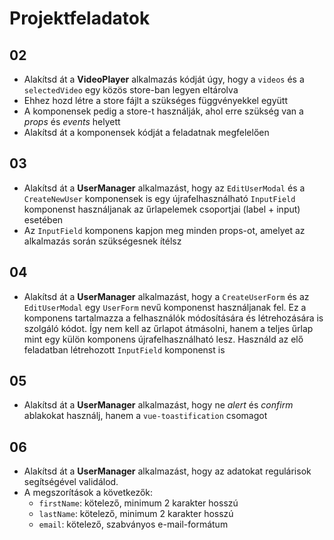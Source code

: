 # Projektfeladatok

## 02

- Alakítsd át a **VideoPlayer** alkalmazás kódját úgy, hogy a `videos` és a `selectedVideo` egy közös store-ban legyen
  eltárolva
- Ehhez hozd létre a store fájlt a szükséges függvényekkel együtt
- A komponensek pedig a store-t használják, ahol erre szükség van a _props_ és _events_ helyett
- Alakítsd át a komponensek kódját a feladatnak megfelelően

## 03

- Alakítsd át a **UserManager** alkalmazást, hogy az `EditUserModal` és a `CreateNewUser` komponensek is egy
  újrafelhasználható `InputField` komponenst használjanak az űrlapelemek csoportjai (label + input) esetében
- Az `InputField` komponens kapjon meg minden props-ot, amelyet az alkalmazás során szükségesnek ítélsz

## 04

- Alakítsd át a **UserManager** alkalmazást, hogy a `CreateUserForm` és az `EditUserModal` egy `UserForm` nevű
  komponenst használjanak fel. Ez a komponens tartalmazza a felhasználók módosítására és létrehozására is szolgáló
  kódot. Így nem kell az űrlapot átmásolni, hanem a teljes űrlap mint egy külön komponens újrafelhasználható lesz.
  Használd az elő feladatban létrehozott `InputField` komponenst is

## 05

- Alakítsd át a **UserManager** alkalmazást, hogy ne _alert_ és _confirm_ ablakokat használj, hanem
  a `vue-toastification` csomagot

## 06

- Alakítsd át a **UserManager** alkalmazást, hogy az adatokat regulárisok segítségével validálod.
- A megszorítások a következők:
    - `firstName`: kötelező, minimum 2 karakter hosszú
    - `lastName`: kötelező, minimum 2 karakter hosszú
    - `email`: kötelező, szabványos e-mail-formátum